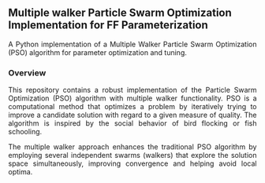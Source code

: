 ## Multiple walker Particle Swarm Optimization Implementation for FF Parameterization

<p align="justify"> A Python implementation of a Multiple Walker Particle Swarm Optimization (PSO) algorithm for parameter optimization and tuning. </p>

### Overview
<p align="justify"> This repository contains a robust implementation of the Particle Swarm Optimization (PSO) algorithm with multiple walker functionality. PSO is a computational method that optimizes a problem by iteratively trying to improve a candidate solution with regard to a given measure of quality. The algorithm is inspired by the social behavior of bird flocking or fish schooling. </p>

<p align="justify"> The multiple walker approach enhances the traditional PSO algorithm by employing several independent swarms (walkers) that explore the solution space simultaneously, improving convergence and helping avoid local optima. </p>
